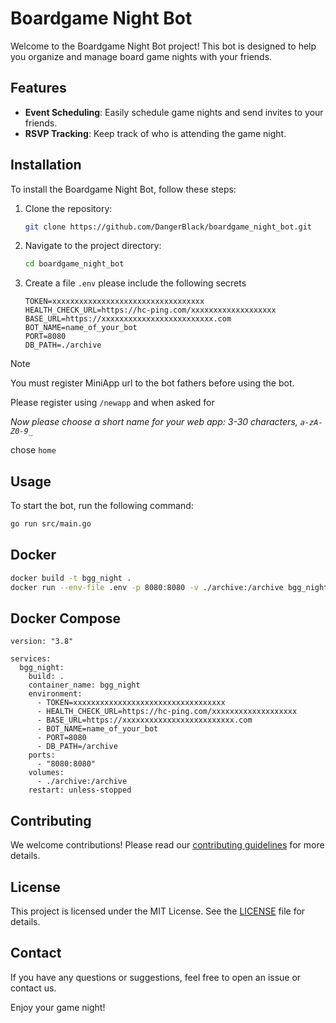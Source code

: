 # Boardgame Night Bot

Welcome to the Boardgame Night Bot project! This bot is designed to help you organize and manage board game nights with your friends.

## Features

- **Event Scheduling**: Easily schedule game nights and send invites to your friends.
- **RSVP Tracking**: Keep track of who is attending the game night.

## Installation

To install the Boardgame Night Bot, follow these steps:

1. Clone the repository:
    ```bash
    git clone https://github.com/DangerBlack/boardgame_night_bot.git
    ```
2. Navigate to the project directory:
    ```bash
    cd boardgame_night_bot
    ```
3. Create a file `.env` please include the following secrets
    ```
    TOKEN=xxxxxxxxxxxxxxxxxxxxxxxxxxxxxxxxxx
    HEALTH_CHECK_URL=https://hc-ping.com/xxxxxxxxxxxxxxxxxxx
    BASE_URL=https://xxxxxxxxxxxxxxxxxxxxxxxxx.com
    BOT_NAME=name_of_your_bot 
    PORT=8080
    DB_PATH=./archive 
    ```

> [!Note]
>
> You must register MiniApp url to the bot fathers before using the bot.
>
> Please register using `/newapp` and when asked for
>
> _Now please choose a short name for your web app: 3-30 characters, `a-zA-Z0-9_`_
>
> chose `home`

## Usage

To start the bot, run the following command:

```bash
go run src/main.go
```

## Docker

```bash
docker build -t bgg_night .
docker run --env-file .env -p 8080:8080 -v ./archive:/archive bgg_night
```

## Docker Compose

```
version: "3.8"

services:
  bgg_night:
    build: .
    container_name: bgg_night
    environment:
      - TOKEN=xxxxxxxxxxxxxxxxxxxxxxxxxxxxxxxxxx
      - HEALTH_CHECK_URL=https://hc-ping.com/xxxxxxxxxxxxxxxxxxx
      - BASE_URL=https://xxxxxxxxxxxxxxxxxxxxxxxxx.com
      - BOT_NAME=name_of_your_bot 
      - PORT=8080
      - DB_PATH=/archive
    ports:
      - "8080:8080"
    volumes:
      - ./archive:/archive
    restart: unless-stopped

```

## Contributing

We welcome contributions! Please read our [contributing guidelines](CONTRIBUTING.md) for more details.

## License

This project is licensed under the MIT License. See the [LICENSE](LICENSE.md) file for details.

## Contact

If you have any questions or suggestions, feel free to open an issue or contact us.

Enjoy your game night!
